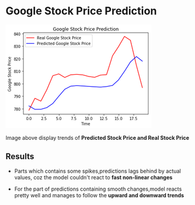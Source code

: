 # Google Stock Price Prediction

![Predicted Stock Price vs Real Stock Price](stock.png)

Image above display trends of **Predicted Stock Price and Real Stock Price**

## Results

- Parts which contains some spikes,predictions lags behind by actual values, coz the model couldn't react to **fast non-linear changes**

- For the part of predictions containing smooth changes,model reacts pretty well and manages to follow the **upward and downward trends**
